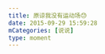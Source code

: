 ```yaml
---
title: 原谅我没有运动场😓
date: 2015-09-29 15:59:28
mCategories: [说说]
type: moment
---
```


<div id="pics-20150929155928"></div>

<script src="/lib/moment/pics.js"></script>
<script>
var data = [
    {"link": "2015-09-29_000003.webp", "type": "shuoshuo"},
    {"link": "2015-09-29_000005.webp", "type": "shuoshuo"},
    {"link": "2015-09-29_000006.webp", "type": "shuoshuo"},
    {"link": "2015-09-29_000007.webp", "type": "shuoshuo"},
    {"link": "2015-09-29_000008.webp", "type": "shuoshuo"},
    {"link": "2015-09-29_000009.webp", "type": "shuoshuo"},
    {"link": "2015-09-29_000010.webp", "type": "shuoshuo"},
    {"link": "2015-09-29_000011.webp", "type": "shuoshuo"},
    {"link": "2015-09-29_000012.webp", "type": "shuoshuo"}
];
picsRender(data, "pics-20150929155928");
</script>
